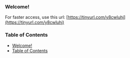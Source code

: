 ### Welcome!
For faster access, use this url: [https://tinyurl.com/y8cwluhj](https://tinyurl.com/y8cwluhj)
### Table of Contents
- [Welcome!](#welcome)
- [Table of Contents](#table-of-contents)
<!-- Begin Lorem Ipsum, to test out in-page links.
- [Lorem Ipsum](#lorem-ipsum)
- [Sussudio](#phil-atio)


#### Lorem Ipsum
Lorem ipsum dolor sit amet, consectetur adipiscing elit. Proin sodales sapien et turpis convallis, non tempor metus consequat. Donec nec eleifend eros. Praesent gravida vestibulum cursus. Aenean varius facilisis cursus. Sed ex dolor, bibendum vel sapien ac, porta tempor turpis. Sed blandit nulla non diam fermentum ultricies. Sed pulvinar faucibus lectus eu pulvinar. Aenean tempor elit eget diam aliquet tempus. Fusce eget laoreet sapien. Nunc ullamcorper fringilla malesuada. Donec venenatis odio felis, ut efficitur ex lobortis ut. Vivamus feugiat, eros ultrices vehicula commodo, velit neque dictum urna, consectetur iaculis eros diam vel ipsum.

Vivamus scelerisque ipsum eu urna vulputate fermentum. Curabitur semper urna id augue hendrerit rutrum. Donec ornare pulvinar orci at lobortis. Integer turpis felis, aliquet quis odio sit amet, dapibus maximus erat. Nulla tincidunt maximus iaculis. Ut ornare lectus at urna auctor, nec maximus eros pulvinar. Vestibulum venenatis dapibus felis pharetra finibus. Duis et mattis enim. Vivamus vehicula laoreet magna. Ut neque nunc, vehicula vitae cursus nec, maximus quis enim.

Ut facilisis erat non tempor mollis. Orci varius natoque penatibus et magnis dis parturient montes, nascetur ridiculus mus. Phasellus posuere feugiat gravida. Phasellus consequat lectus non libero interdum dignissim. Pellentesque ac est ac massa tincidunt blandit. In aliquam enim et eros imperdiet, quis porttitor magna laoreet. In faucibus risus lectus, vel dapibus mi euismod at. Morbi leo ligula, gravida at porta vitae, bibendum sit amet libero. Sed non eros vitae tellus aliquet vehicula vel vitae libero. Duis commodo euismod leo sed tristique. Mauris at sodales libero. Curabitur vel pharetra nibh. Cras lectus lorem, mollis vel risus eget, iaculis euismod ligula. Morbi quis enim tortor. Mauris mattis pretium dignissim.

Nulla sed felis metus. Ut pulvinar ultricies pretium. Morbi ullamcorper sapien nec ante ultricies, vel condimentum sapien tempor. Phasellus at velit placerat, efficitur urna et, elementum felis. Proin id pellentesque augue, varius vestibulum nibh. Sed varius hendrerit ipsum sed sollicitudin. Morbi pharetra massa vel urna gravida, nec semper lectus tempor. Morbi molestie nec lacus sed fringilla.

Ut sagittis tempus ante. Nam sagittis, ligula in congue dignissim, nisl eros pulvinar massa, et tempor sem dolor vitae ex. Vivamus laoreet dolor ligula, malesuada posuere nulla tincidunt ut. Nunc sit amet elit mi. Cras eu ultricies ex. Vivamus tempus purus ante, ornare suscipit turpis placerat scelerisque. Aenean tristique vel est vel pretium. Suspendisse quis felis lacus. Proin eu dui eget est luctus consectetur hendrerit consequat sem. Quisque tempor interdum mauris, tempor consectetur tellus tincidunt id. Nulla ac nisl ac massa porta aliquet ut a dolor. Nulla facilisi. Mauris fermentum leo ut faucibus pellentesque. Vestibulum rutrum finibus leo, id condimentum metus rhoncus at. Aenean at pretium est. In quis pharetra ante, ut porta elit.

Nulla facilisi. Proin non augue diam. Mauris mollis diam vitae elit ultrices, finibus ultricies mauris semper. Maecenas quis odio quis turpis volutpat congue eu non dui. Sed eu aliquet neque, quis rutrum leo. Duis elit turpis, ornare ut mi a, auctor sagittis dolor. Vestibulum ante ipsum primis in faucibus orci luctus et ultrices posuere cubilia Curae;

Phasellus dapibus sed magna quis tristique. Donec massa leo, mattis ac mauris vel, fringilla consectetur dui. Duis nisi erat, suscipit sit amet neque eu, luctus iaculis erat. Phasellus sed purus sem. Aenean bibendum aliquam est convallis blandit. Sed maximus ante tellus, non accumsan erat fringilla sit amet. Ut purus enim, vehicula eu mi eu, aliquet bibendum sapien. Duis felis lorem, suscipit vitae neque eu, tincidunt rutrum quam.
#### Phil Atio
Proin consequat, dolor et ultricies sollicitudin, nunc purus sodales orci, at scelerisque enim nunc vitae leo. Vivamus porta ante non lacus tempus, ut blandit magna vulputate. Maecenas id eros pulvinar, maximus erat ac, pretium diam. Phasellus placerat nunc justo, ac semper sem pellentesque at. Aenean justo metus, ullamcorper at mauris vitae, sodales egestas velit. Cras eu sollicitudin nibh, nec vestibulum justo. Nulla ultricies elit eget odio vestibulum, ac lacinia augue venenatis. Donec posuere pellentesque tortor a posuere. Aliquam sapien augue, venenatis et metus non, consectetur finibus ex.

Integer commodo lacus eget mi vulputate blandit. Sed accumsan consequat lacus in venenatis. Mauris a facilisis ex, nec fringilla turpis. Nunc in dignissim mauris, vitae laoreet enim. Pellentesque porttitor volutpat sollicitudin. Sed a efficitur arcu. Fusce tincidunt vitae mauris ut posuere. Phasellus vel eros vehicula libero dapibus suscipit. Sed pretium quis metus quis varius. Vestibulum semper hendrerit ante a posuere. Curabitur id nibh justo. Sed id lorem non tellus venenatis scelerisque. Nulla facilisi. Ut sit amet egestas arcu, sit amet aliquet est.

Duis varius sollicitudin urna, mattis tempus nisl. Vivamus rhoncus, mauris vitae suscipit congue, metus ex imperdiet ligula, et dictum massa massa quis lacus. Mauris vitae nisl vulputate, suscipit ex quis, semper lectus. Duis at dolor est. Quisque posuere ante id convallis aliquam. Praesent id metus vitae mi tristique dapibus eget ac enim. Suspendisse fermentum finibus est sed sodales. Vivamus vitae est luctus massa lacinia facilisis. Interdum et malesuada fames ac ante ipsum primis in faucibus. Proin vitae vestibulum velit. Suspendisse potenti.
 End Lorem Ipsum -->

<!--
## Welcome to GitHub Pages

You can use the [editor on GitHub](https://github.com/tommyyearginjr/tommyyeargin2018/edit/master/index.md) to maintain and preview the content for your website in Markdown files.

Whenever you commit to this repository, GitHub Pages will run [Jekyll](https://jekyllrb.com/) to rebuild the pages in your site, from the content in your Markdown files.

### Markdown

Markdown is a lightweight and easy-to-use syntax for styling your writing. It includes conventions for

```markdown
Syntax highlighted code block

# Header 1
## Header 2
### Header 3

- Bulleted
- List

1. Numbered
2. List

**Bold** and _Italic_ and `Code` text

[Link](url) and ![Image](src)
```

For more details see [GitHub Flavored Markdown](https://guides.github.com/features/mastering-markdown/).

### Jekyll Themes

Your Pages site will use the layout and styles from the Jekyll theme you have selected in your [repository settings](https://github.com/tommyyearginjr/tommyyeargin2018/settings). The name of this theme is saved in the Jekyll `_config.yml` configuration file.

### Support or Contact

Having trouble with Pages? Check out our [documentation](https://help.github.com/categories/github-pages-basics/) or [contact support](https://github.com/contact) and we’ll help you sort it out.

-->
